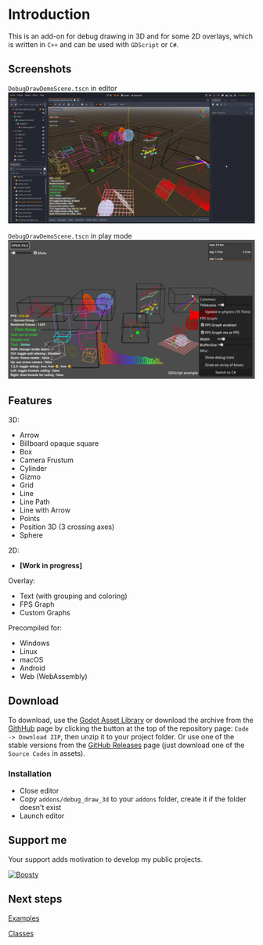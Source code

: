 # Introduction

This is an add-on for debug drawing in 3D and for some 2D overlays, which is written in `C++` and can be used with `GDScript` or `C#`.

## Screenshots

`DebugDrawDemoScene.tscn` in editor
![screenshot_2](/images/screenshot_2.png)

`DebugDrawDemoScene.tscn` in play mode
![screenshot_3](/images/screenshot_3.png)

## Features

3D:

* Arrow
* Billboard opaque square
* Box
* Camera Frustum
* Cylinder
* Gizmo
* Grid
* Line
* Line Path
* Line with Arrow
* Points
* Position 3D (3 crossing axes)
* Sphere

2D:

* **[Work in progress]**

Overlay:

* Text (with grouping and coloring)
* FPS Graph
* Custom Graphs

Precompiled for:

* Windows
* Linux
* macOS
* Android
* Web (WebAssembly)

## Download

To download, use the [Godot Asset Library](https://godotengine.org/asset-library/asset/1766) or download the archive from the [GithHub](https://github.com/DmitriySalnikov/godot_debug_draw_3d) page by clicking the button at the top of the repository page: `Code -> Download ZIP`, then unzip it to your project folder. Or use one of the stable versions from the [GitHub Releases](https://github.com/DmitriySalnikov/godot_debug_draw_3d/releases) page (just download one of the `Source Codes` in assets).

### Installation

* Close editor
* Copy `addons/debug_draw_3d` to your `addons` folder, create it if the folder doesn't exist
* Launch editor

## Support me

Your support adds motivation to develop my public projects.

<a href="https://boosty.to/dmitriysalnikov/donate"><img src="https://static.boosty.to/assets/images/boostyDomainLogo.5Vlxt.svg" alt="Boosty" width=120px/></a>

## Next steps

[Examples](Examples.md)

[Classes](annotated.html)
